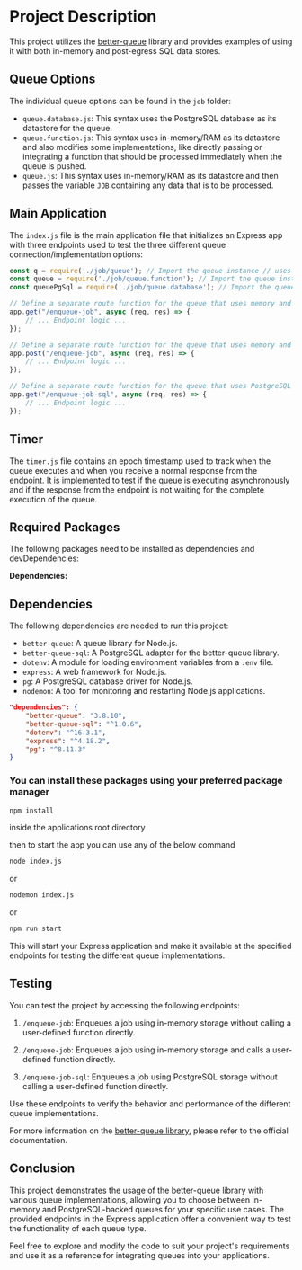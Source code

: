 # Project Description

This project utilizes the [better-queue](https://github.com/diamondio/better-queue/blob/master/README.md) library and provides examples of using it with both in-memory and post-egress SQL data stores.

## Queue Options

The individual queue options can be found in the `job` folder:

- `queue.database.js`: This syntax uses the PostgreSQL database as its datastore for the queue.
- `queue.function.js`: This syntax uses in-memory/RAM as its datastore and also modifies some implementations, like directly passing or integrating a function that should be processed immediately when the queue is pushed.
- `queue.js`: This syntax uses in-memory/RAM as its datastore and then passes the variable `JOB` containing any data that is to be processed.

## Main Application

The `index.js` file is the main application file that initializes an Express app with three endpoints used to test the three different queue connection/implementation options:

```javascript
const q = require('./job/queue'); // Import the queue instance // uses internal memory
const queue = require('./job/queue.function'); // Import the queue instance with an embedded function // uses internal memory
const queuePgSql = require('./job/queue.database'); // Import the queue instance // uses PostgreSQL memory

// Define a separate route function for the queue that uses memory and doesn't call a user-defined function directly
app.get("/enqueue-job", async (req, res) => {
    // ... Endpoint logic ...
});

// Define a separate route function for the queue that uses memory and calls a user-defined function directly
app.post("/enqueue-job", async (req, res) => {
    // ... Endpoint logic ...
});

// Define a separate route function for the queue that uses PostgreSQL and doesn't call a user-defined function directly
app.get("/enqueue-job-sql", async (req, res) => {
    // ... Endpoint logic ...
});

```

## Timer

The `timer.js` file contains an epoch timestamp used to track when the queue executes and when you receive a normal response from the endpoint. It is implemented to test if the queue is executing asynchronously and if the response from the endpoint is not waiting for the complete execution of the queue.

## Required Packages

The following packages need to be installed as dependencies and devDependencies:

**Dependencies:**

## Dependencies

The following dependencies are needed to run this project:

- `better-queue`: A queue library for Node.js.
- `better-queue-sql`: A PostgreSQL adapter for the better-queue library.
- `dotenv`: A module for loading environment variables from a `.env` file.
- `express`: A web framework for Node.js.
- `pg`: A PostgreSQL database driver for Node.js.
- `nodemon`: A tool for monitoring and restarting Node.js applications.

```json
"dependencies": {
    "better-queue": "3.8.10",
    "better-queue-sql": "^1.0.6",
    "dotenv": "^16.3.1",
    "express": "^4.18.2",
    "pg": "^8.11.3"
}

```

### You can install these packages using your preferred package manager

```bash
npm install
```

inside the applications root directory

then to start the app you can use any of the below command

```bash
node index.js

```

or

```bash
nodemon index.js 
```

or

```bash
npm run start

```

This will start your Express application and make it available at the specified endpoints for testing the different queue implementations.

## Testing

You can test the project by accessing the following endpoints:

1. `/enqueue-job`: Enqueues a job using in-memory storage without calling a user-defined function directly.

2. `/enqueue-job`: Enqueues a job using in-memory storage and calls a user-defined function directly.

3. `/enqueue-job-sql`: Enqueues a job using PostgreSQL storage without calling a user-defined function directly.

Use these endpoints to verify the behavior and performance of the different queue implementations.

For more information on the [better-queue library](https://github.com/diamondio/better-queue), please refer to the official documentation.

## Conclusion

This project demonstrates the usage of the better-queue library with various queue implementations, allowing you to choose between in-memory and PostgreSQL-backed queues for your specific use cases. The provided endpoints in the Express application offer a convenient way to test the functionality of each queue type.

Feel free to explore and modify the code to suit your project's requirements and use it as a reference for integrating queues into your applications.
